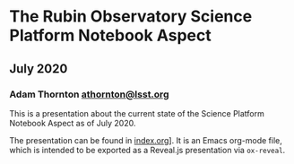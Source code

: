 # The Rubin Observatory Science Platform Notebook Aspect
## July 2020
### Adam Thornton <athornton@lsst.org>

This is a presentation about the current state of the Science Platform
Notebook Aspect as of July 2020.

The presentation can be found in [index.org](./index.org)].  It is an Emacs
org-mode file, which is intended to be exported as a Reveal.js
presentation via `ox-reveal`.
